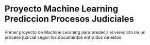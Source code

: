 # Proyecto Machine Learning Prediccion Procesos Judiciales
 Primer proyecto de Machine Learning para predecir el veredicto de un proceso judicial segun los documentos entraidos de estos
